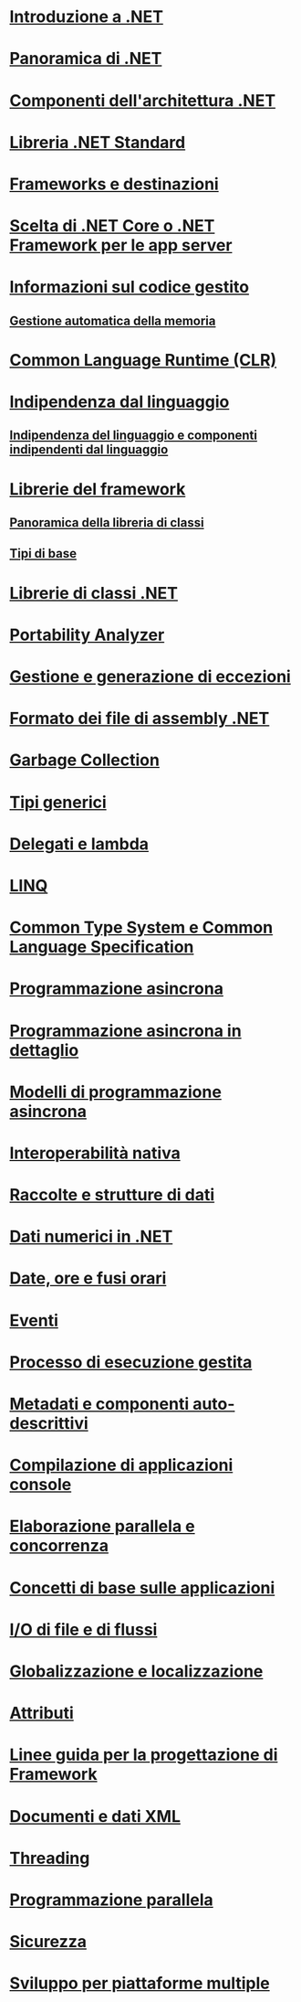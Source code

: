 # [Introduzione a .NET](get-started.md)
# [Panoramica di .NET](tour.md)
# [Componenti dell'architettura .NET](components.md)
# [Libreria .NET Standard](library.md)
# [Frameworks e destinazioni](frameworks.md)
# [Scelta di .NET Core o .NET Framework per le app server](choosing-core-framework-server.md)
# [Informazioni sul codice gestito](managed-code.md)
## [Gestione automatica della memoria](automatic-memory-management.md) 
# [Common Language Runtime (CLR)](clr.md)
# [Indipendenza dal linguaggio](language-independence.md)
## [Indipendenza del linguaggio e componenti indipendenti dal linguaggio](language-independence-and-language-independent-components.md)
# [Librerie del framework](framework-libraries.md)
## [Panoramica della libreria di classi](class-library-overview.md)  
## [Tipi di base](base-types/)  
# [Librerie di classi .NET](class-libraries.md)
# [Portability Analyzer](portability-analyzer.md)
# [Gestione e generazione di eccezioni](exceptions/)
# [Formato dei file di assembly .NET](assembly-format.md)
# [Garbage Collection](garbage-collection/)
# [Tipi generici](generics.md)
# [Delegati e lambda](delegates-lambdas.md)
# [LINQ](using-linq.md)
# [Common Type System e Common Language Specification](common-type-system.md)
# [Programmazione asincrona](async.md)
# [Programmazione asincrona in dettaglio](async-in-depth.md)
# [Modelli di programmazione asincrona](asynchronous-programming-patterns/)
# [Interoperabilità nativa](native-interop.md)
# [Raccolte e strutture di dati](collections/)
# [Dati numerici in .NET](numerics.md)
# [Date, ore e fusi orari](datetime/)
# [Eventi](events/)
# [Processo di esecuzione gestita](managed-execution-process.md)
# [Metadati e componenti auto-descrittivi](metadata-and-self-describing-components.md)
# [Compilazione di applicazioni console](building-console-apps.md)
# [Elaborazione parallela e concorrenza](parallel-processing-and-concurrency.md)
# [Concetti di base sulle applicazioni](application-essentials.md)
# [I/O di file e di flussi](io/index.md)
# [Globalizzazione e localizzazione](globalization-localization/)
# [Attributi](attributes/)
# [Linee guida per la progettazione di Framework](design-guidelines/)
# [Documenti e dati XML](data/xml/)
# [Threading](threading/)
# [Programmazione parallela](parallel-programming/)
# [Sicurezza](security/)
# [Sviluppo per piattaforme multiple](cross-platform/)
